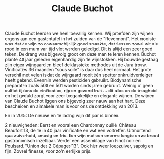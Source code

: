 ﻿---
title: Claude Buchot
huis:  Dom. Claude Buchot
dept:  Jura
regio: Côtes du Jura
photo: buchot.jpg
layout: wijnhuis

wijnen:
    
    - naam:  Terroir du Bry Tradition'11
      ref:   
      app:   A.O.C. Côtes de Jura
      type:  Blanc sec non ouillé
      cep:   Chardonnay
      prijs: €11.95
    
    - naam:  Château Beaufort'13
      ref:   
      app:   A.O.C. Côtes de Jura
      type:  Blanc sec ouillé
      cep:   Chardonnay
      prijs: €11.40
      opm:   new wine
    
    - naam:  Cuvée Charles Beaudelaire'11
      ref:   
      app:   A.O.C. Côtes de Jura
      type:  Blanc sec non ouillé
      cep:   Chardonnay/Savagnin
      prijs: €13.95

    - naam:  Savagnin'10
      ref:   
      app:   A.O.C. Côtes de Jura
      type:  Blanc sec non ouillé sous voile
      cep:   Savagnin
      prijs: €18.25
      
    - naam:  Vin Jaune'04
      ref:   
      app:   A.O.C. Côtes de Jura
      type:  Blanc sec non ouillé sous voile
      cep:   Savagnin
      prijs: €41.36

    - naam:  Vin Jaune'06
      ref:   
      app:   A.O.C. Côtes de Jura
      type:  Blanc sec non ouillé sous voile
      cep:   Savagnin
      prijs: €41.36

    - naam:  Poulsard'12
      ref:   
      app:   A.O.C. Côtes de Jura
      type:  Rouge
      cep:   Poulsard
      prijs: €10.85

    - naam:  Poulsard'14
      ref:   
      app:   A.O.C. Côtes de Jura
      type:  Rouge
      cep:   Poulsard
      prijs: €10.85
    
    - naam:  Pinot noir'12
      ref:    
      app:   A.O.C. Côtes de Jura
      type:  Rouge 
      cep:   Pinot noir
      prijs: €10.85  
      
    - naam:  Union des 2 Cépages'13
      ref:    
      app:   A.O.C. Côtes de Jura
      type:  Rouge 
      cep:   Pinot noiR/Poulsard
      prijs: €10.85
      opm:   new wine

    - naam:  Macvin
      ref:   
      app:   Côtes de Jura
      type:  Vin muté 
      cep:    
      prijs: €17.50 

    - naam:  Vin de Paille'08
      ref:   
      app:   Côtes de Jura
      type:  Vin Liquoreux 
      cep:   Chardonnay/Poulsard
      prijs: €23.20 

    
---
Claude Buchot leerden we heel toevallig kennen. Wij proefden zijn wijnen ergens aan een gastentafel in het zuiden van de "Revermont". Het mooiste was dat de wijn zo onwaarschijnlijk goed smaakte, dat flessen zowel wit als rood in een mum van tijd vlot werden geledigd.
Dit is altijd een zeer goed teken.
De drang was bijgevolg groot om deze man te leren kennen.
Buchot plante 40 jaar geleden eigenhandig zijn 1e wijnstokken. Hij bouwde gestaag zijn eigen wijngaard en bleef de klassieke methodes uit de Jura trouw.
Vinificaties 36 maanden "sous voile" is daar dus heel normaal.
Het grote verschil met velen is dat de wijngaard nooit één spetter onkruidverdelger heeft gekend. Evenmin werden pesticiden gebruikt. Biodynamische preparaten zoals 500 en 501 worden sinds jaren gebruikt.
Weinig of geen sulfiet tijdens de vinificaties, rijp en gezond fruit ... dit alles en de traagheid en het geduld zorgt voor zeer toegankelijke en elegante wijnen.
De wijnen van Claude Buchot liggen ons bijgevolg zeer nauw aan het hart.
Deze bescheiden en aimabele man is voor ons de ontdekking van 2013.

En in 2015: De nieuwe en 1e lading wijn dit jaar is binnen. 

2 nieuwigheden: Eerst en vooral een Chardonnay ouillé, Château Beaufort'13, de 1e in 40 jaar vinificatie en wat een voltreffer. Uitmuntend qua zuiverheid, smeuig en fris. Een wijn met een enorme lengte en zo breed gastronomisch inzetbaar.
Verder een assemblage van Pinot noir en Poulsard, "Union des 2 Cépages'13". Ook hier weer loepzuiver, sappig en fijn. Zoveel finesse, voor zo'n eerlijke prijs.     
